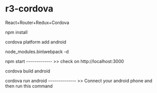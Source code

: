 # r3-cordova
React+Router+Redux+Cordova

npm install

cordova platform add android

node_modules\.bin\webpack -d

npm start ------------- >> check on http://localhost:3000

cordova build android

cordova run android -------------- >> Connect your android phone and then run this command


